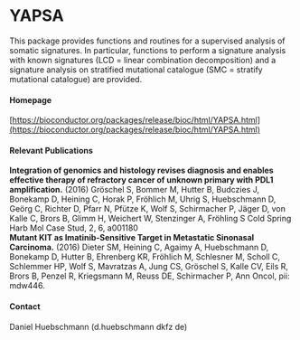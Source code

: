 # YAPSA
This package provides functions and routines for a supervised analysis of somatic signatures. In particular, functions to perform a signature analysis with known signatures (LCD = linear combination decomposition) and a signature analysis on stratified mutational catalogue (SMC = stratify mutational catalogue) are provided.

#### Homepage
[https://bioconductor.org/packages/release/bioc/html/YAPSA.html](https://bioconductor.org/packages/release/bioc/html/YAPSA.html)

#### Relevant Publications
__Integration of genomics and histology revises diagnosis and enables effective therapy of refractory cancer of unknown primary with PDL1 amplification.__ (2016) Gröschel S, Bommer M, Hutter B, Budczies J, Bonekamp D, Heining C, Horak P, Fröhlich M, Uhrig S, Huebschmann D, Geörg C, Richter D, Pfarr N, Pfütze K, Wolf S, Schirmacher P, Jäger D, von Kalle C, Brors B, Glimm H, Weichert W, Stenzinger A, Fröhling S Cold Spring Harb Mol Case Stud, 2, 6, a001180<br/>
__Mutant KIT as Imatinib-Sensitive Target in Metastatic Sinonasal Carcinoma.__ (2016) Dieter SM, Heining C, Agaimy A, Huebschmann D, Bonekamp D, Hutter B, Ehrenberg KR, Fröhlich M, Schlesner M, Scholl C, Schlemmer HP, Wolf S, Mavratzas A, Jung CS, Gröschel S, Kalle CV, Eils R, Brors B, Penzel R, Kriegsmann M, Reuss DE, Schirmacher P, Ann Oncol, pii: mdw446.

#### Contact
Daniel Huebschmann (d.huebschmann <at> dkfz <dot> de)

